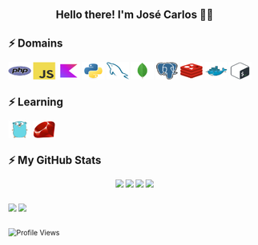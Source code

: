 <h2 align="center">Hello there! I'm José Carlos 👋🤓</h2>

## ⚡ Domains
<div>
<img align="center" height="35" width="45" alt="php" src="https://raw.githubusercontent.com/devicons/devicon/master/icons/php/php-original.svg">
<img align="center" height="35" width="45" alt="javascript" src="https://raw.githubusercontent.com/devicons/devicon/master/icons/javascript/javascript-original.svg">
<img align="center" height="35" width="45" alt="kotlin" src="https://raw.githubusercontent.com/devicons/devicon/master/icons/kotlin/kotlin-original.svg">
<img align="center" height="35" width="45" alt="python" src="https://raw.githubusercontent.com/devicons/devicon/master/icons/python/python-original.svg">
<img align="center" height="35" width="45" alt="mysql" src="https://raw.githubusercontent.com/devicons/devicon/master/icons/mysql/mysql-original.svg">
<img align="center" height="35" width="45" alt="mongodb" src="https://raw.githubusercontent.com/devicons/devicon/master/icons/mongodb/mongodb-original.svg">
<img align="center" height="35" width="45" alt="postgresql" src="https://raw.githubusercontent.com/devicons/devicon/master/icons/postgresql/postgresql-original.svg">
<img align="center" height="35" width="45" alt="redis" src="https://raw.githubusercontent.com/devicons/devicon/master/icons/redis/redis-original.svg">
<img align="center" height="35" width="45" alt="docker" src="https://raw.githubusercontent.com/devicons/devicon/master/icons/docker/docker-original.svg">
<img align="center" height="35" width="45" alt="bash" src="https://raw.githubusercontent.com/devicons/devicon/master/icons/bash/bash-original.svg">
</div>

## ⚡ Learning
<div>
<img align="center" height="35" width="45" alt="go" src="https://raw.githubusercontent.com/devicons/devicon/master/icons/go/go-original.svg">
<img align="center" height="35" width="45" alt="ruby" src="https://raw.githubusercontent.com/devicons/devicon/master/icons/ruby/ruby-original.svg">
</div>

## ⚡ My GitHub Stats

<div align="center">
<img height="150em" src="https://github-profile-summary-cards.vercel.app/api/cards/profile-details?username=jfilho&theme=monokai"/> 
<img height="150em" src="https://github-readme-stats.vercel.app/api?username=jfilho&show_icons=true&theme=monokai&include_all_commits=true&count_private=true&hide_border=true"/> <img height="150em" src="https://github-readme-stats.vercel.app/api/top-langs/?username=jfilho&layout=compact&count_private=true&langs_count=7&theme=monokai&hide_border=true"/> <img height="150em" src="https://github-readme-streak-stats.herokuapp.com/?user=jfilho&theme=monokai&hide_border=true&count_private=true"/>
</div>

 ##
 
 <div>
  <a href="https://www.linkedin.com/in/jos%C3%A9-carlos-ferreira-filho-93b36130" target="_blank"><img src="https://img.shields.io/badge/-LinkedIn-%230077B5?style=for-the-badge&logo=linkedin&logoColor=white" target="_blank"></a> 
  <a href = "mailto:carlos@uppersystem.com.br"><img src="https://img.shields.io/badge/Gmail-D14836?style=for-the-badge&logo=gmail&logoColor=white" target="_blank"></a>
</div>

##

![Profile Views](https://komarev.com/ghpvc/?username=jfilho)

